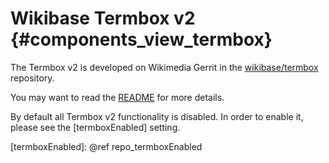 # Wikibase Termbox v2 {#components_view_termbox}

The Termbox v2 is developed on Wikimedia Gerrit in the [wikibase/termbox] repository.

You may want to read the [README] for more details.

By default all Termbox v2 functionality is disabled.
In order to enable it, please see the [termboxEnabled] setting.

[README]: https://gerrit.wikimedia.org/r/plugins/gitiles/wikibase/termbox/+/master/README.md
[Wikimedia Gerrit]: https://gerrit.wikimedia.org
[wikibase/termbox]: https://gerrit.wikimedia.org/r/plugins/gitiles/wikibase/termbox/
[termboxEnabled]: @ref repo_termboxEnabled
